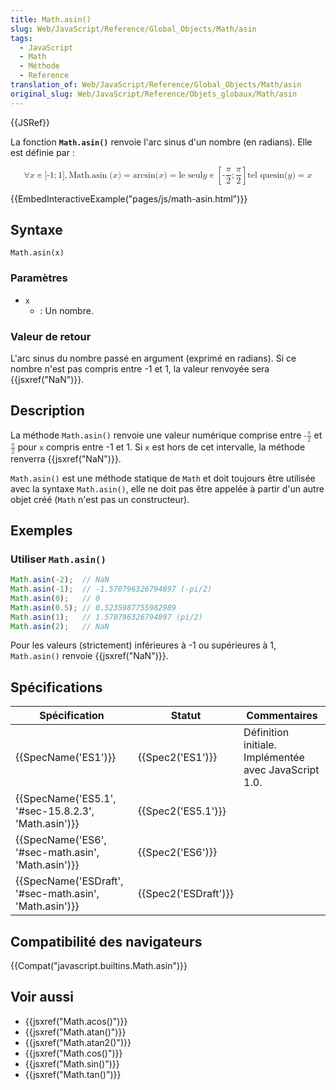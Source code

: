 ```yaml
---
title: Math.asin()
slug: Web/JavaScript/Reference/Global_Objects/Math/asin
tags:
  - JavaScript
  - Math
  - Méthode
  - Reference
translation_of: Web/JavaScript/Reference/Global_Objects/Math/asin
original_slug: Web/JavaScript/Reference/Objets_globaux/Math/asin
---
```

{{JSRef}}

La fonction **`Math.asin()`** renvoie l'arc sinus d'un nombre (en radians). Elle est définie par :

<math display="block"><semantics><mrow><mo>∀</mo><mi>x</mi><mo>∊</mo><mo stretchy="false">[</mo><mrow><mo>-</mo><mn>1</mn></mrow><mo>;</mo><mn>1</mn><mo stretchy="false">]</mo><mo>,</mo><mspace width="thickmathspace"></mspace><mstyle mathvariant="monospace"><mrow><mo lspace="0em" rspace="thinmathspace">Math.asin</mo><mo stretchy="false">(</mo><mi>x</mi><mo stretchy="false">)</mo></mrow></mstyle><mo>=</mo><mo lspace="0em" rspace="0em">arcsin</mo><mo stretchy="false">(</mo><mi>x</mi><mo stretchy="false">)</mo><mo>=</mo><mtext> le seul </mtext><mspace width="thickmathspace"></mspace><mi>y</mi><mo>∊</mo><mrow><mo>[</mo><mrow><mo>-</mo><mfrac><mi>π</mi><mn>2</mn></mfrac><mo>;</mo><mfrac><mi>π</mi><mn>2</mn></mfrac></mrow><mo>]</mo></mrow><mspace width="thinmathspace"></mspace><mtext>tel que</mtext><mspace width="thickmathspace"></mspace><mo lspace="0em" rspace="0em">sin</mo><mo stretchy="false">(</mo><mi>y</mi><mo stretchy="false">)</mo><mo>=</mo><mi>x</mi></mrow><annotation encoding="TeX">\forall x \in [{-1};1],\;\mathtt{\operatorname{Math.asin}(x)} = \arcsin(x) = \text{ the unique } \; y \in \left[-\frac{\pi}{2}; \frac{\pi}{2}\right] \, \text{such that} \; \sin(y) = x</annotation></semantics></math>

{{EmbedInteractiveExample("pages/js/math-asin.html")}}

## Syntaxe

    Math.asin(x)

### Paramètres

- `x`
  - : Un nombre.

### Valeur de retour

L'arc sinus du nombre passé en argument (exprimé en radians). Si ce nombre n'est pas compris entre -1 et 1, la valeur renvoyée sera {{jsxref("NaN")}}.

## Description

La méthode `Math.asin()` renvoie une valeur numérique comprise entre <math><semantics><mrow><mo>-</mo><mfrac><mi>π</mi><mn>2</mn></mfrac></mrow><annotation encoding="TeX">-\frac{\pi}{2}</annotation></semantics></math> et <math><semantics><mfrac><mi>π</mi><mn>2</mn></mfrac><annotation encoding="TeX">\frac{\pi}{2}</annotation></semantics></math> pour `x` compris entre -1 et 1. Si `x` est hors de cet intervalle, la méthode renverra {{jsxref("NaN")}}.

`Math.asin()` est une méthode statique de `Math` et doit toujours être utilisée avec la syntaxe `Math.asin()`, elle ne doit pas être appelée à partir d'un autre objet créé (`Math` n'est pas un constructeur).

## Exemples

### Utiliser `Math.asin()`

```js
Math.asin(-2);  // NaN
Math.asin(-1);  // -1.570796326794897 (-pi/2)
Math.asin(0);   // 0
Math.asin(0.5); // 0.5235987755982989
Math.asin(1);   // 1.570796326794897 (pi/2)
Math.asin(2);   // NaN
```

Pour les valeurs (strictement) inférieures à -1 ou supérieures à 1, `Math.asin()` renvoie {{jsxref("NaN")}}.

## Spécifications

| Spécification                                                            | Statut                       | Commentaires                                          |
| ------------------------------------------------------------------------ | ---------------------------- | ----------------------------------------------------- |
| {{SpecName('ES1')}}                                                 | {{Spec2('ES1')}}         | Définition initiale. Implémentée avec JavaScript 1.0. |
| {{SpecName('ES5.1', '#sec-15.8.2.3', 'Math.asin')}}     | {{Spec2('ES5.1')}}     |                                                       |
| {{SpecName('ES6', '#sec-math.asin', 'Math.asin')}}     | {{Spec2('ES6')}}         |                                                       |
| {{SpecName('ESDraft', '#sec-math.asin', 'Math.asin')}} | {{Spec2('ESDraft')}} |                                                       |

## Compatibilité des navigateurs

{{Compat("javascript.builtins.Math.asin")}}

## Voir aussi

- {{jsxref("Math.acos()")}}
- {{jsxref("Math.atan()")}}
- {{jsxref("Math.atan2()")}}
- {{jsxref("Math.cos()")}}
- {{jsxref("Math.sin()")}}
- {{jsxref("Math.tan()")}}
